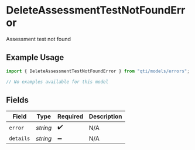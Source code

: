 # DeleteAssessmentTestNotFoundError

Assessment test not found

## Example Usage

```typescript
import { DeleteAssessmentTestNotFoundError } from "qti/models/errors";

// No examples available for this model
```

## Fields

| Field              | Type               | Required           | Description        |
| ------------------ | ------------------ | ------------------ | ------------------ |
| `error`            | *string*           | :heavy_check_mark: | N/A                |
| `details`          | *string*           | :heavy_minus_sign: | N/A                |